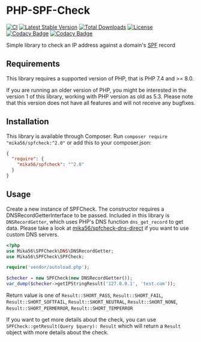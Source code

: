 # PHP-SPF-Check

[![CI](https://github.com/Mika56/PHP-SPF-Check/actions/workflows/ci.yml/badge.svg)](https://github.com/Mika56/PHP-SPF-Check/actions/workflows/ci.yml)
[![Latest Stable Version](https://poser.pugx.org/mika56/spfcheck/v/stable)](https://packagist.org/packages/mika56/spfcheck)
[![Total Downloads](https://poser.pugx.org/mika56/spfcheck/downloads)](https://packagist.org/packages/mika56/spfcheck)
[![License](https://poser.pugx.org/mika56/spfcheck/license)](https://packagist.org/packages/mika56/spfcheck)
[![Codacy Badge](https://app.codacy.com/project/badge/Grade/04f2a3a221c143089126d70f235a54cd)](https://app.codacy.com/gh/Mika56/PHP-SPF-Check/dashboard?utm_source=github.com&amp;utm_medium=referral&amp;utm_content=Mika56/PHP-SPF-Check&amp;utm_campaign=Badge_Grade)
[![Codacy Badge](https://app.codacy.com/project/badge/Coverage/04f2a3a221c143089126d70f235a54cd)](https://app.codacy.com/gh/Mika56/PHP-SPF-Check/dashboard?utm_source=github.com&utm_medium=referral&utm_content=Mika56/PHP-SPF-Check&utm_campaign=Badge_Coverage)

Simple library to check an IP address against a domain's [SPF](http://www.openspf.org/) record

## Requirements
This library requires a supported version of PHP, that is PHP 7.4 and >= 8.0.

If you are running an older version of PHP, you might be interested in the version 1 of this library, working with PHP version as old as 5.3.
Please note that this version does not have all features and will not receive any bugfixes. 

## Installation
This library is available through Composer.
Run `composer require "mika56/spfcheck:^2.0"` or add this to your composer.json:
```json
{
  "require": {
    "mika56/spfcheck": "^2.0"
  }
}
```

## Usage
Create a new instance of SPFCheck. The constructor requires a DNSRecordGetterInterface to be passed. Included in this library is `DNSRecordGetter`, 
which uses PHP's DNS function `dns_get_record` to get data. Please take a look at [mika56/spfcheck-dns-direct](https://github.com/Mika56/PHP-SPF-Check-DNS-Direct) 
if you want to use custom DNS servers.

```php
<?php
use Mika56\SPFCheck\DNS\DNSRecordGetter;
use Mika56\SPFCheck\SPFCheck;

require('vendor/autoload.php');

$checker = new SPFCheck(new DNSRecordGetter());
var_dump($checker->getIPStringResult('127.0.0.1', 'test.com'));
```

Return value is one of `Result::SHORT_PASS`, `Result::SHORT_FAIL`, `Result::SHORT_SOFTFAIL`, `Result::SHORT_NEUTRAL`, `Result::SHORT_NONE`, `Result::SHORT_PERMERROR`,
`Result::SHORT_TEMPERROR`

If you want to get more details about the check, you can use `SPFCheck::getResult(Query $query): Result` which will return a `Result` object with more details about the check.
